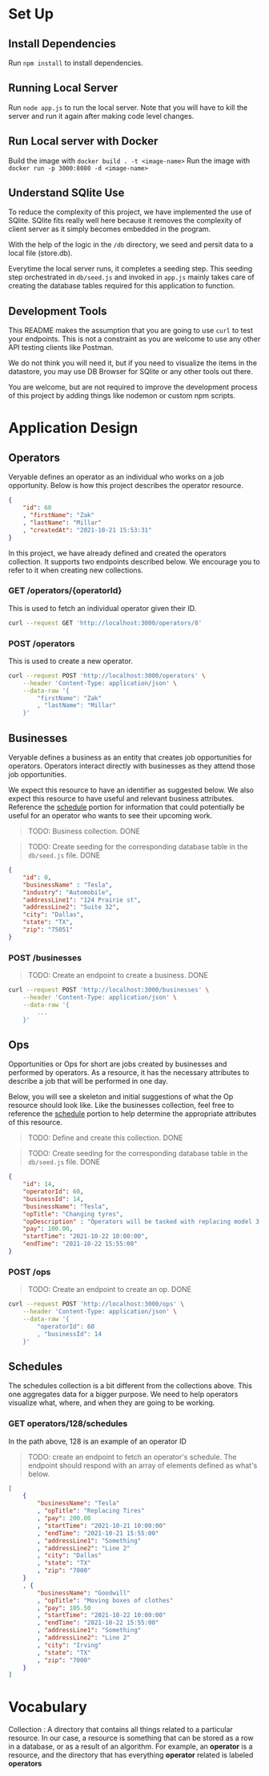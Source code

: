 # Set Up

## Install Dependencies
Run `npm install` to install dependencies.

## Running Local Server
Run `node app.js` to run the local server. Note that you will have to kill the server and run it again after making code level changes.

## Run Local server with Docker
Build the image with `docker build . -t <image-name>`
Run the image with `docker run -p 3000:8080 -d <image-name>`


## Understand SQlite Use
To reduce the complexity of this project, we have implemented the use of SQlite. SQlite fits really well here because it removes the complexity of client server as it simply becomes embedded in the program. 

With the help of the logic in the `/db` directory, we seed and persit data to a local file (store.db). 

Everytime the local server runs, it completes a seeding step. This seeding step orchestrated in `db/seed.js` and invoked in `app.js` mainly takes care of creating the database tables required for this application to function.

## Development Tools
This README makes the assumption that you are going to use `curl` to test your endpoints. This is not a constraint as you are welcome to use any other API testing clients like Postman.

We do not think you will need it, but if you need to visualize the items in the datastore, you may use DB Browser for SQlite or any other tools out there.

You are welcome, but are not required to improve the development process of this project by adding things like nodemon or custom npm scripts.

# Application Design

## Operators
Veryable defines an operator as an individual who works on a job opportunity. Below is how this project describes the operator resource.

```JSON
{
    "id": 60
    , "firstName": "Zak"
    , "lastName": "Millar"
    , "createdAt": "2021-10-21 15:53:31"
}
```

In this project, we have already defined and created the operators collection. It supports two endpoints described below. We encourage you to refer to it when creating new collections.

### **GET /operators/{operatorId}**
This is used to fetch an individual operator given their ID.

```BASH
curl --request GET 'http://localhost:3000/operators/8'
```

### **POST /operators**
This is used to create a new operator.

```BASH
curl --request POST 'http://localhost:3000/operators' \
    --header 'Content-Type: application/json' \
    --data-raw '{
        "firstName": "Zak"
        , "lastName": "Millar"
    }'
```

## Businesses
Veryable defines a business as an entity that creates job opportunities for operators. Operators interact directly with businesses as they attend those job opportunities.

We expect this resource to have an identifier as suggested below. We also expect this resource to have useful and relevant business attributes. Reference the [schedule](#Schedules) portion for information that could potentially be useful for an operator who wants to see their upcoming work.

>TODO: Business collection. DONE

>TODO: Create seeding for the corresponding database table in the `db/seed.js` file. DONE

``` JSON
{
    "id": 0,
    "businessName" : "Tesla",
    "industry": "Automobile",
    "addressLine1": "124 Prairie st",
    "addressLine2": "Suite 32",
    "city": "Dallas",
    "state": "TX",
    "zip": "75051"
}
```

### **POST /businesses**
>TODO: Create an endpoint to create a business. DONE

```BASH
curl --request POST 'http://localhost:3000/businesses' \
    --header 'Content-Type: application/json' \
    --data-raw '{
        ...
    }'
```

## Ops
Opportunities or Ops for short are jobs created by businesses and performed by operators. As a resource, it has the necessary attributes to describe a job that will be performed in one day. 

Below, you will see a skeleton and initial suggestions of what the Op resource should look like. Like the businesses collection, feel free to reference the [schedule](#Schedules) portion to help determine the appropriate attributes of this resource.

>TODO: Define and create this collection. DONE

>TODO: Create seeding for the corresponding database table in the `db/seed.js` file. DONE

```JSON
{
    "id": 14,
    "operatorId": 60,
    "businessId": 14,
    "businessName": "Tesla",
    "opTitle": "Changing tyres",
    "opDescription" : "Operators will be tasked with replacing model 3 tyres...",
    "pay": 100.00,
    "startTime": "2021-10-22 10:00:00",
    "endTime": "2021-10-22 15:55:00"
}
```

### **POST /ops**
>TODO: Create an endpoint to create an op. DONE

```BASH
curl --request POST 'http://localhost:3000/ops' \
    --header 'Content-Type: application/json' \
    --data-raw '{
        "operatorId": 60
        , "businessId": 14
    }'
```

## Schedules
The schedules collection is a bit different from the collections above. This one aggregates data for a bigger purpose. We need to help operators visualize what, where, and when they are going to be working.

### GET **operators/128/schedules**
In the path above, 128 is an example of an operator ID
>TODO: create an endpoint to fetch an operator's schedule. The endpoint should respond with an array of elements defined as what's below.

```JSON
[
    {
        "businessName": "Tesla"
        , "opTitle": "Replacing Tires"
        , "pay": 200.00
        , "startTime": "2021-10-21 10:00:00"
        , "endTime": "2021-10-21 15:55:00"
        , "addressLine1": "Something"
        , "addressLine2": "Line 2"
        , "city": "Dallas"
        , "state": "TX"
        , "zip": "7000"
    }
    , {
        "businessName": "Goodwill"
        , "opTitle": "Moving boxes of clothes"
        , "pay": 105.50
        , "startTime": "2021-10-22 10:00:00"
        , "endTime": "2021-10-22 15:55:00"
        , "addressLine1": "Something"
        , "addressLine2": "Line 2"
        , "city": "Irving"
        , "state": "TX"
        , "zip": "7000"
    }
]
```

# Vocabulary
Collection
: A directory that contains all things related to a particular resource. In our case, a resource is something that can be stored as a row in a database, or as a result of an algorithm. For example, an **operator** is a resource, and the directory that has everything **operator** related is labeled **operators**